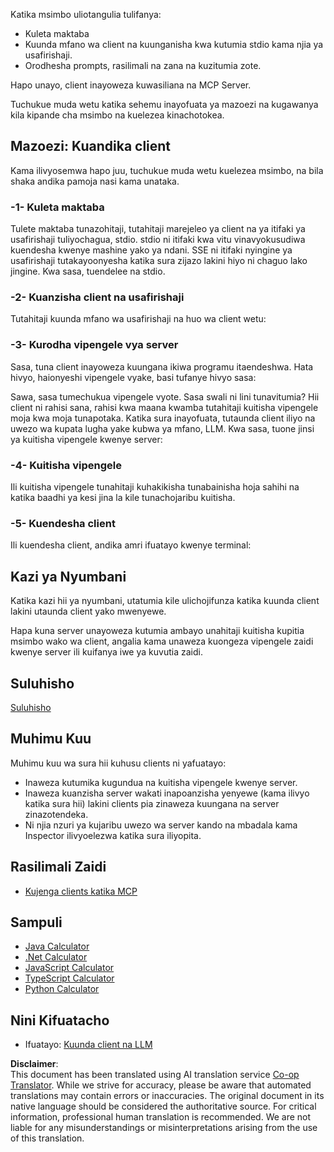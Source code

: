 <!--
CO_OP_TRANSLATOR_METADATA:
{
  "original_hash": "a0acf3093691b1cfcc008a8c6648ea26",
  "translation_date": "2025-06-13T06:39:01+00:00",
  "source_file": "03-GettingStarted/02-client/README.md",
  "language_code": "mo"
}
-->
Katika msimbo uliotangulia tulifanya:

- Kuleta maktaba
- Kuunda mfano wa client na kuunganisha kwa kutumia stdio kama njia ya usafirishaji.
- Orodhesha prompts, rasilimali na zana na kuzitumia zote.

Hapo unayo, client inayoweza kuwasiliana na MCP Server.

Tuchukue muda wetu katika sehemu inayofuata ya mazoezi na kugawanya kila kipande cha msimbo na kuelezea kinachotokea.

## Mazoezi: Kuandika client

Kama ilivyosemwa hapo juu, tuchukue muda wetu kuelezea msimbo, na bila shaka andika pamoja nasi kama unataka.

### -1- Kuleta maktaba

Tulete maktaba tunazohitaji, tutahitaji marejeleo ya client na ya itifaki ya usafirishaji tuliyochagua, stdio. stdio ni itifaki kwa vitu vinavyokusudiwa kuendesha kwenye mashine yako ya ndani. SSE ni itifaki nyingine ya usafirishaji tutakayoonyesha katika sura zijazo lakini hiyo ni chaguo lako jingine. Kwa sasa, tuendelee na stdio.

### -2- Kuanzisha client na usafirishaji

Tutahitaji kuunda mfano wa usafirishaji na huo wa client wetu:

### -3- Kurodha vipengele vya server

Sasa, tuna client inayoweza kuungana ikiwa programu itaendeshwa. Hata hivyo, haionyeshi vipengele vyake, basi tufanye hivyo sasa:

Sawa, sasa tumechukua vipengele vyote. Sasa swali ni lini tunavitumia? Hii client ni rahisi sana, rahisi kwa maana kwamba tutahitaji kuitisha vipengele moja kwa moja tunapotaka. Katika sura inayofuata, tutaunda client iliyo na uwezo wa kupata lugha yake kubwa ya mfano, LLM. Kwa sasa, tuone jinsi ya kuitisha vipengele kwenye server:

### -4- Kuitisha vipengele

Ili kuitisha vipengele tunahitaji kuhakikisha tunabainisha hoja sahihi na katika baadhi ya kesi jina la kile tunachojaribu kuitisha.

### -5- Kuendesha client

Ili kuendesha client, andika amri ifuatayo kwenye terminal:

## Kazi ya Nyumbani

Katika kazi hii ya nyumbani, utatumia kile ulichojifunza katika kuunda client lakini utaunda client yako mwenyewe.

Hapa kuna server unayoweza kutumia ambayo unahitaji kuitisha kupitia msimbo wako wa client, angalia kama unaweza kuongeza vipengele zaidi kwenye server ili kuifanya iwe ya kuvutia zaidi.

## Suluhisho

[Suluhisho](./solution/README.md)

## Muhimu Kuu

Muhimu kuu wa sura hii kuhusu clients ni yafuatayo:

- Inaweza kutumika kugundua na kuitisha vipengele kwenye server.
- Inaweza kuanzisha server wakati inapoanzisha yenyewe (kama ilivyo katika sura hii) lakini clients pia zinaweza kuungana na server zinazotendeka.
- Ni njia nzuri ya kujaribu uwezo wa server kando na mbadala kama Inspector ilivyoelezwa katika sura iliyopita.

## Rasilimali Zaidi

- [Kujenga clients katika MCP](https://modelcontextprotocol.io/quickstart/client)

## Sampuli

- [Java Calculator](../samples/java/calculator/README.md)
- [.Net Calculator](../../../../03-GettingStarted/samples/csharp)
- [JavaScript Calculator](../samples/javascript/README.md)
- [TypeScript Calculator](../samples/typescript/README.md)
- [Python Calculator](../../../../03-GettingStarted/samples/python)

## Nini Kifuatacho

- Ifuatayo: [Kuunda client na LLM](/03-GettingStarted/03-llm-client/README.md)

**Disclaimer**:  
This document has been translated using AI translation service [Co-op Translator](https://github.com/Azure/co-op-translator). While we strive for accuracy, please be aware that automated translations may contain errors or inaccuracies. The original document in its native language should be considered the authoritative source. For critical information, professional human translation is recommended. We are not liable for any misunderstandings or misinterpretations arising from the use of this translation.